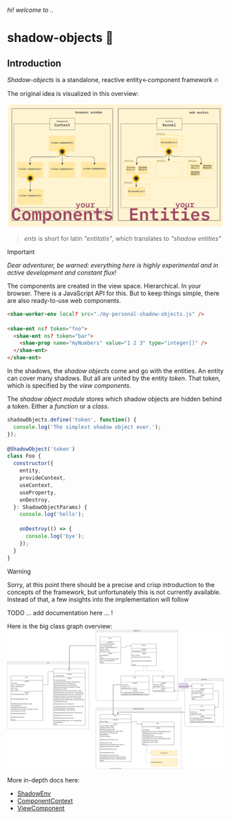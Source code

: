 _hi! welcome to .._
# shadow-objects 🧛

## Introduction

_Shadow-objects_ is a standalone, reactive entity&larr;component framework 🔥

The original idea is visualized in this overview:

![architecture overview](https://raw.githubusercontent.com/spearwolf/shadow-objects/main/packages/shadow-objects/docs/architecture%402x.png)

> _ents_ is short for latin _"entitatis"_, which translates to _"shadow entities"_

> [!IMPORTANT]
> _Dear adventurer, be warned: everything here is highly experimental and in active development and constant flux!_

The components are created in the view space. Hierarchical. In your browser. There is a JavaScript API for this. But to keep things simple, there are also ready-to-use web components.

```html
<shae-worker-env local? src="./my-personal-shadow-objects.js" />

<shae-ent ns? token="foo">
  <shae-ent ns? token="bar">
    <shae-prop name="myNumbers" value="1 2 3" type="integer[]" />
  </shae-ent>
</shae-ent>
```

In the shadows, the _shadow objects_ come and go with the entities. An entity can cover many shadows. But all are united by the entity _token_. That token, which is specified by the _view components_.

The _shadow object module_ stores which shadow objects are hidden behind a token. Either a _function_ or a _class_.

```js
shadowObjects.define('token', function() {
  console.log('The simplest shadow object ever.');
});

@ShadowObject('token')
class Foo {
  constructor({
    entity,
    provideContext,
    useContext,
    useProperty,
    onDestroy,
  }: ShadowObjectParams) {
    console.log('hello');    
    
    onDestroy(() => {
      console.log('bye');
    });
  }
}
```

> [!WARNING]
> Sorry, at this point there should be a precise and crisp introduction to the concepts of the framework, but unfortunately this is not currently available.
> Instead of that, a few insights into the implementation will follow

TODO ... add documentation here ... !

Here is the big class graph overview:
![class graph overview](https://raw.githubusercontent.com/spearwolf/shadow-objects/main/packages/shadow-objects/src/view/ClassGraphOverview.drawio.svg)

More in-depth docs here:
- [ShadowEnv](https://github.com/spearwolf/shadow-objects/blob/main/packages/shadow-objects/src/view/README.md)
- [ComponentContext](https://github.com/spearwolf/shadow-objects/blob/main/packages/shadow-objects/src/view/ComponentContext.md)
- [ViewComponent](https://github.com/spearwolf/shadow-objects/blob/main/packages/shadow-objects/src/view/ViewComponent.md)
